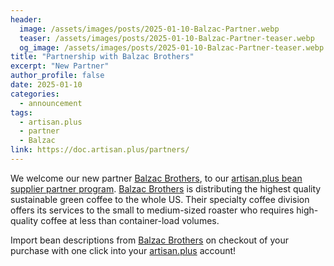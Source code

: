 ```yaml
---
header:
  image: /assets/images/posts/2025-01-10-Balzac-Partner.webp
  teaser: /assets/images/posts/2025-01-10-Balzac-Partner-teaser.webp
  og_image: /assets/images/posts/2025-01-10-Balzac-Partner-teaser.webp
title: "Partnership with Balzac Brothers"
excerpt: "New Partner"
author_profile: false
date: 2025-01-10
categories:
  - announcement
tags:
  - artisan.plus
  - partner
  - Balzac
link: https://doc.artisan.plus/partners/
---
```


We welcome our new partner [Balzac Brothers](https://balzacbrothers.com/), to our [artisan.plus bean supplier partner program](https://doc.artisan.plus/partners/). [Balzac Brothers](https://balzacbrothers.com/) is distributing the highest quality sustainable green coffee to the whole US. Their specialty coffee division offers its services to the small to medium-sized roaster who requires high-quality coffee at less than container-load volumes.

Import bean descriptions from [Balzac Brothers](https://balzacbrothers.com/) on checkout of your purchase with one click into your [artisan.plus](https://artisan.plus) account!
